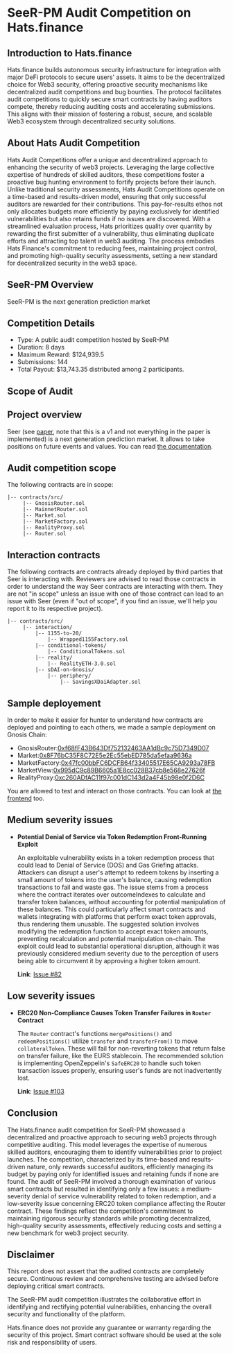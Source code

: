 # **SeeR-PM Audit Competition on Hats.finance** 


## Introduction to Hats.finance


Hats.finance builds autonomous security infrastructure for integration with major DeFi protocols to secure users' assets. 
It aims to be the decentralized choice for Web3 security, offering proactive security mechanisms like decentralized audit competitions and bug bounties. 
The protocol facilitates audit competitions to quickly secure smart contracts by having auditors compete, thereby reducing auditing costs and accelerating submissions. 
This aligns with their mission of fostering a robust, secure, and scalable Web3 ecosystem through decentralized security solutions​.

## About Hats Audit Competition


Hats Audit Competitions offer a unique and decentralized approach to enhancing the security of web3 projects. Leveraging the large collective expertise of hundreds of skilled auditors, these competitions foster a proactive bug hunting environment to fortify projects before their launch. Unlike traditional security assessments, Hats Audit Competitions operate on a time-based and results-driven model, ensuring that only successful auditors are rewarded for their contributions. This pay-for-results ethos not only allocates budgets more efficiently by paying exclusively for identified vulnerabilities but also retains funds if no issues are discovered. With a streamlined evaluation process, Hats prioritizes quality over quantity by rewarding the first submitter of a vulnerability, thus eliminating duplicate efforts and attracting top talent in web3 auditing. The process embodies Hats Finance's commitment to reducing fees, maintaining project control, and promoting high-quality security assessments, setting a new standard for decentralized security in the web3 space​​.

## SeeR-PM Overview

SeeR-PM is the next generation prediction market

## Competition Details


- Type: A public audit competition hosted by SeeR-PM
- Duration: 8 days
- Maximum Reward: $124,939.5
- Submissions: 144
- Total Payout: $13,743.35 distributed among 2 participants.

## Scope of Audit

## Project overview

Seer (see [paper](https://docs.google.com/document/d/10FhiWEEZt5P_fZUMJy9_yyLXGs9wMKInQEbsD2nALcc/edit#heading=h.iq5ucxossufh), note that this is a v1 and not everything in the paper is implemented) is a next generation prediction market.
It allows to take positions on future events and values.
You can read [the documentation](https://seer-3.gitbook.io/seer-documentation).

## Audit competition scope

The following contracts are in scope:
```
|-- contracts/src/
     |-- GnosisRouter.sol
     |-- MainnetRouter.sol
     |-- Market.sol
     |-- MarketFactory.sol
     |-- RealityProxy.sol
     |-- Router.sol
```

## Interaction contracts

The following contracts are contracts already deployed by third parties that Seer is interacting with. Reviewers are advised to read those contracts in order to understand the way Seer contracts are interacting with them.
They are not "in scope" unless an issue with one of those contract can lead to an issue with Seer (even if "out of scope", if you find an issue, we'll help you report it to its respective project).

```
|-- contracts/src/
     |-- interaction/
         |-- 1155-to-20/
             |-- Wrapped1155Factory.sol
         |-- conditional-tokens/
             |-- ConditionalTokens.sol
         |-- reality/
             |-- RealityETH-3.0.sol
         |-- sDAI-on-Gnosis/
             |-- periphery/
                 |-- SavingsXDaiAdapter.sol
```

## Sample deployement

In order to make it easier for hunter to understand how contracts are deployed and pointing to each others, we made a sample deployment on Gnosis Chain:

*  GnosisRouter:[0xf68fF43B643Df752132463AA1dBc9c75D7349D07](https://gnosisscan.io/address/0xf68fF43B643Df752132463AA1dBc9c75D7349D07#code)
* Market:[0x8F76bC35F8C72E5e2Ec55ebED785da5efaa9636a](https://gnosisscan.io/address/0x8F76bC35F8C72E5e2Ec55ebED785da5efaa9636a)
* MarketFactory:[0x47fc00bbFC6DCFB64f33405517E65CA9293a78FB](https://gnosisscan.io/address/0x47fc00bbFC6DCFB64f33405517E65CA9293a78FB)
* MarketView:[0x995dC9c89B6605a1E8cc028B37cb8e568e27626f](https://gnosisscan.io/address/0x995dC9c89B6605a1E8cc028B37cb8e568e27626f)
* RealityProxy:[0xc260ADfAC11f97c001dC143d2a4F45b98e0f2D6C](https://gnosisscan.io/address/0xc260ADfAC11f97c001dC143d2a4F45b98e0f2D6C)
 
You are allowed to test and interact on those contracts.
You can look at [the frontend](https://seer-pm.netlify.app/) too.

## Medium severity issues


- **Potential Denial of Service via Token Redemption Front-Running Exploit**

  An exploitable vulnerability exists in a token redemption process that could lead to Denial of Service (DOS) and Gas Griefing attacks. Attackers can disrupt a user's attempt to redeem tokens by inserting a small amount of tokens into the user's balance, causing redemption transactions to fail and waste gas. The issue stems from a process where the contract iterates over outcomeIndexes to calculate and transfer token balances, without accounting for potential manipulation of these balances. This could particularly affect smart contracts and wallets integrating with platforms that perform exact token approvals, thus rendering them unusable. The suggested solution involves modifying the redemption function to accept exact token amounts, preventing recalculation and potential manipulation on-chain. The exploit could lead to substantial operational disruption, although it was previously considered medium severity due to the perception of users being able to circumvent it by approving a higher token amount.


  **Link**: [Issue #82](https://github.com/hats-finance/SeeR-PM-0x899bc13919880db76edf4ccd72bdfa5dfa666fb7/issues/82)

## Low severity issues


- **ERC20 Non-Compliance Causes Token Transfer Failures in `Router` Contract**

  The `Router` contract's functions `mergePositions()` and `redeemPositions()` utilize `transfer` and `transferFrom()` to move `collateralToken`. These will fail for non-reverting tokens that return false on transfer failure, like the EURS stablecoin. The recommended solution is implementing OpenZeppelin's `SafeERC20` to handle such token transaction issues properly, ensuring user's funds are not inadvertently lost.


  **Link**: [Issue #103](https://github.com/hats-finance/SeeR-PM-0x899bc13919880db76edf4ccd72bdfa5dfa666fb7/issues/103)



## Conclusion

The Hats.finance audit competition for SeeR-PM showcased a decentralized and proactive approach to securing web3 projects through competitive auditing. This model leverages the expertise of numerous skilled auditors, encouraging them to identify vulnerabilities prior to project launches. The competition, characterized by its time-based and results-driven nature, only rewards successful auditors, efficiently managing its budget by paying only for identified issues and retaining funds if none are found. The audit of SeeR-PM involved a thorough examination of various smart contracts but resulted in identifying only a few issues: a medium-severity denial of service vulnerability related to token redemption, and a low-severity issue concerning ERC20 token compliance affecting the Router contract. These findings reflect the competition's commitment to maintaining rigorous security standards while promoting decentralized, high-quality security assessments, effectively reducing costs and setting a new benchmark for web3 project security.

## Disclaimer


This report does not assert that the audited contracts are completely secure. Continuous review and comprehensive testing are advised before deploying critical smart contracts.


The SeeR-PM audit competition illustrates the collaborative effort in identifying and rectifying potential vulnerabilities, enhancing the overall security and functionality of the platform.


Hats.finance does not provide any guarantee or warranty regarding the security of this project. Smart contract software should be used at the sole risk and responsibility of users.

